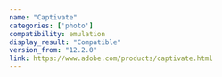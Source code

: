 ```yaml
---
name: "Captivate"
categories: ['photo']
compatibility: emulation
display_result: "Compatible"
version_from: "12.2.0"
link: https://www.adobe.com/products/captivate.html
---
```


